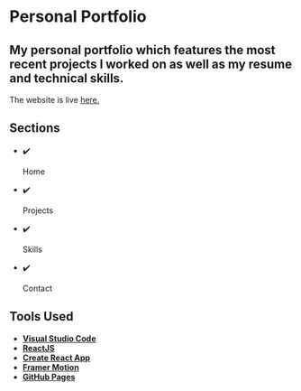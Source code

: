 <h1>Personal Portfolio</h1>
<h2>My personal portfolio which features the most recent projects I worked on as well as my resume and technical skills.</h2>
<p>The website is live <a href="https://cristimanea26.github.io/" target="_blank" rel="nofollow">here.</a></p>

<h2>Sections</h2>
<ul>
  <li><g-emoji class="g-emoji" alias="heavy_check_mark" fallback-src="https://github.githubassets.com/images/icons/emoji/unicode/2714.png">✔️</g-emoji> <p>Home</p></li>
  <li><g-emoji class="g-emoji" alias="heavy_check_mark" fallback-src="https://github.githubassets.com/images/icons/emoji/unicode/2714.png">✔️</g-emoji> <p>Projects</>    </li>
  <li><g-emoji class="g-emoji" alias="heavy_check_mark" fallback-src="https://github.githubassets.com/images/icons/emoji/unicode/2714.png">✔️</g-emoji> <p>Skills</p></li>
  <li><g-emoji class="g-emoji" alias="heavy_check_mark" fallback-src="https://github.githubassets.com/images/icons/emoji/unicode/2714.png">✔️</g-emoji> <p>Contact</p></li>
</ul>

<h2>Tools Used</h2>
<ul>
  <li><a href="https://code.visualstudio.com" rel="nofollow"><b>Visual Studio Code</b></a></li>
  <li><a href="https://reactjs.org" rel="nofollow"><b>ReactJS</b></a></li>
  <li><a href="https://create-react-app.dev" rel="nofollow"><b>Create React App</b></a></li>
  <li><a href="https://www.framer.com/motion/" rel="nofollow"><b>Framer Motion</b></a></li>
  <li><a href="https://create-react-app.dev/docs/deployment/#github-pages" rel="nofollow"><b>GitHub Pages</b></a></li>
</ul>

